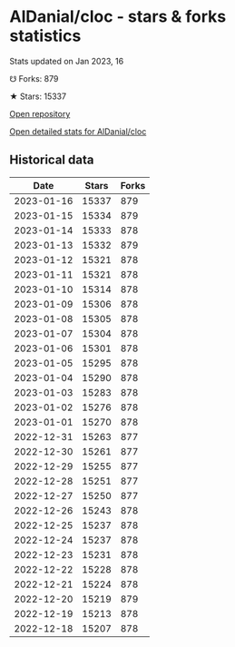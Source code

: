 # AlDanial/cloc - stars & forks statistics

Stats updated on Jan 2023, 16

☋ Forks: 879

★ Stars: 15337

[Open repository](https://github.com/AlDanial/cloc)

[Open detailed stats for AlDanial/cloc](https://reviewgithub.com/rep/AlDanial/cloc)

## Historical data
| Date | Stars | Forks |
|------|-------|-------|
| 2023-01-16 | 15337 | 879 | 
| 2023-01-15 | 15334 | 879 | 
| 2023-01-14 | 15333 | 878 | 
| 2023-01-13 | 15332 | 879 | 
| 2023-01-12 | 15321 | 878 | 
| 2023-01-11 | 15321 | 878 | 
| 2023-01-10 | 15314 | 878 | 
| 2023-01-09 | 15306 | 878 | 
| 2023-01-08 | 15305 | 878 | 
| 2023-01-07 | 15304 | 878 | 
| 2023-01-06 | 15301 | 878 | 
| 2023-01-05 | 15295 | 878 | 
| 2023-01-04 | 15290 | 878 | 
| 2023-01-03 | 15283 | 878 | 
| 2023-01-02 | 15276 | 878 | 
| 2023-01-01 | 15270 | 878 | 
| 2022-12-31 | 15263 | 877 | 
| 2022-12-30 | 15261 | 877 | 
| 2022-12-29 | 15255 | 877 | 
| 2022-12-28 | 15251 | 877 | 
| 2022-12-27 | 15250 | 877 | 
| 2022-12-26 | 15243 | 878 | 
| 2022-12-25 | 15237 | 878 | 
| 2022-12-24 | 15237 | 878 | 
| 2022-12-23 | 15231 | 878 | 
| 2022-12-22 | 15228 | 878 | 
| 2022-12-21 | 15224 | 878 | 
| 2022-12-20 | 15219 | 879 | 
| 2022-12-19 | 15213 | 878 | 
| 2022-12-18 | 15207 | 878 | 

